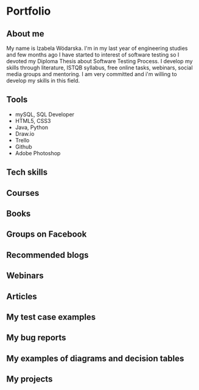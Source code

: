 # Portfolio

<h2>About me</h2>
My name is Izabela Wódarska. I'm in my last year of engineering studies and few months ago I have started to interest of software testing so I devoted my Diploma Thesis about Software Testing Process. I develop my skills through literature, ISTQB syllabus, free online tasks, webinars, social media groups and mentoring. I am very committed and i'm willing to develop my skills in this field.

<h2>Tools</h2>
<ul>
<li>mySQL, SQL Developer</li>
<li>HTML5, CSS3</li>
<li>Java, Python</li>
<li>Draw.io</li>
<li>Trello</li>
<li>Github</li>
<li>Adobe Photoshop</li>
</ul>

<h2>Tech skills</h2>

<h2>Courses</h2>

<h2>Books</h2>

<h2>Groups on Facebook</h2>

<h2>Recommended blogs</h2>

<h2>Webinars</h2>

<h2>Articles</h2>

<h2>My test case examples</h2>

<h2>My bug reports</h2>

<h2>My examples of diagrams and decision tables</h2>

<h2>My projects</h2>
